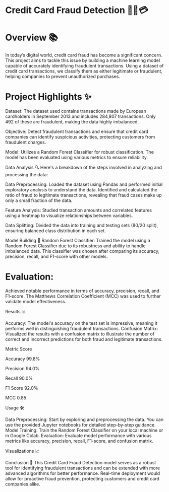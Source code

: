 
# Credit Card Fraud Detection 🕵️‍♀️💳
# Overview 📚
In today’s digital world, credit card fraud has become a significant concern. This project aims to tackle this issue by building a machine learning model capable of accurately identifying fraudulent transactions. Using a dataset of credit card transactions, we classify them as either legitimate or fraudulent, helping companies to prevent unauthorized purchases.

# Project Highlights ✨
Dataset: The dataset used contains transactions made by European cardholders in September 2013 and includes 284,807 transactions. Only 492 of these are fraudulent, making the data highly imbalanced.

Objective: Detect fraudulent transactions and ensure that credit card companies can identify suspicious activities, protecting customers from fraudulent charges.

Model: Utilizes a Random Forest Classifier for robust classification. The model has been evaluated using various metrics to ensure reliability.

Data Analysis 🔍
Here's a breakdown of the steps involved in analyzing and processing the data:

Data Preprocessing:
Loaded the dataset using Pandas and performed initial exploratory analysis to understand the data.
Identified and calculated the ratio of fraud to legitimate transactions, revealing that fraud cases make up only a small fraction of the data.

Feature Analysis:
Studied transaction amounts and correlated features using a heatmap to visualize relationships between variables.

Data Splitting:
Divided the data into training and testing sets (80/20 split), ensuring balanced class distribution in each set.

Model Building 🚀
Random Forest Classifier: Trained the model using a Random Forest Classifier due to its robustness and ability to handle imbalanced data. This classifier was chosen after comparing its accuracy, precision, recall, and F1-score with other models.

# Evaluation:

Achieved notable performance in terms of accuracy, precision, recall, and F1-score.
The Matthews Correlation Coefficient (MCC) was used to further validate model effectiveness.

Results 📊

Accuracy: The model's accuracy on the test set is impressive, meaning it performs well in distinguishing fraudulent transactions.
Confusion Matrix: Visualized the results with a confusion matrix to illustrate the number of correct and incorrect predictions for both fraud and legitimate transactions.

Metric	Score

Accuracy	99.8%

Precision	94.0%

Recall	90.0%

F1 Score	92.0%

MCC	0.85

Usage 🛠️

Data Preprocessing: Start by exploring and preprocessing the data. You can use the provided Jupyter notebooks for detailed step-by-step guidance.
Model Training: Train the Random Forest Classifier on your local machine or in Google Colab.
Evaluation: Evaluate model performance with various metrics like accuracy, precision, recall, F1-score, and confusion matrix.

Visualizations 📈

Conclusion 📝
This Credit Card Fraud Detection model serves as a robust tool for identifying fraudulent transactions and can be extended with more advanced algorithms for better performance. Real-time deployment would allow for proactive fraud prevention, protecting customers and credit card companies alike.
